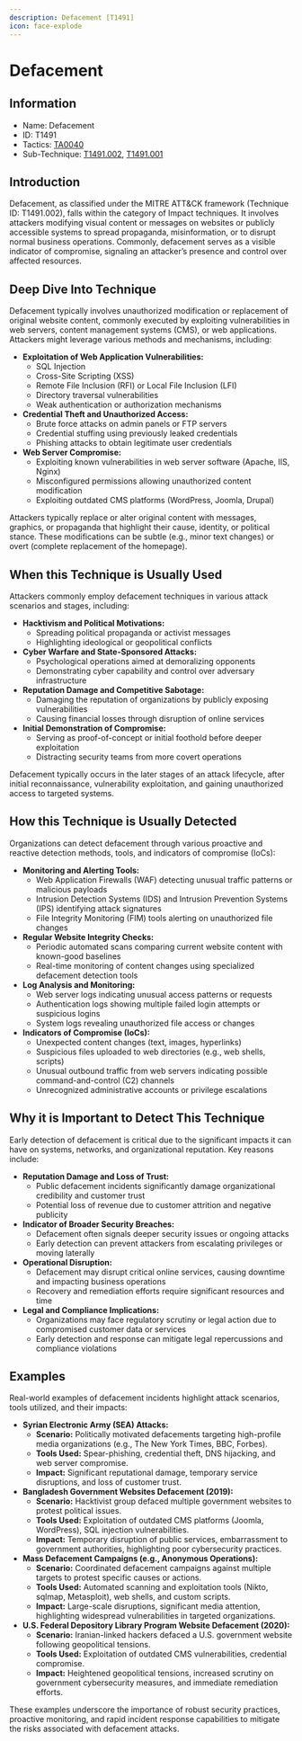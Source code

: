 ```yaml
---
description: Defacement [T1491]
icon: face-explode
---
```


# Defacement

## Information

* Name: Defacement
* ID: T1491
* Tactics: [TA0040](../)
* Sub-Technique: [T1491.002](t1491.002.md), [T1491.001](t1491.001.md)

## Introduction

Defacement, as classified under the MITRE ATT\&CK framework (Technique ID: T1491.002), falls within the category of Impact techniques. It involves attackers modifying visual content or messages on websites or publicly accessible systems to spread propaganda, misinformation, or to disrupt normal business operations. Commonly, defacement serves as a visible indicator of compromise, signaling an attacker’s presence and control over affected resources.

## Deep Dive Into Technique

Defacement typically involves unauthorized modification or replacement of original website content, commonly executed by exploiting vulnerabilities in web servers, content management systems (CMS), or web applications. Attackers might leverage various methods and mechanisms, including:

* **Exploitation of Web Application Vulnerabilities:**
  * SQL Injection
  * Cross-Site Scripting (XSS)
  * Remote File Inclusion (RFI) or Local File Inclusion (LFI)
  * Directory traversal vulnerabilities
  * Weak authentication or authorization mechanisms
* **Credential Theft and Unauthorized Access:**
  * Brute force attacks on admin panels or FTP servers
  * Credential stuffing using previously leaked credentials
  * Phishing attacks to obtain legitimate user credentials
* **Web Server Compromise:**
  * Exploiting known vulnerabilities in web server software (Apache, IIS, Nginx)
  * Misconfigured permissions allowing unauthorized content modification
  * Exploiting outdated CMS platforms (WordPress, Joomla, Drupal)

Attackers typically replace or alter original content with messages, graphics, or propaganda that highlight their cause, identity, or political stance. These modifications can be subtle (e.g., minor text changes) or overt (complete replacement of the homepage).

## When this Technique is Usually Used

Attackers commonly employ defacement techniques in various attack scenarios and stages, including:

* **Hacktivism and Political Motivations:**
  * Spreading political propaganda or activist messages
  * Highlighting ideological or geopolitical conflicts
* **Cyber Warfare and State-Sponsored Attacks:**
  * Psychological operations aimed at demoralizing opponents
  * Demonstrating cyber capability and control over adversary infrastructure
* **Reputation Damage and Competitive Sabotage:**
  * Damaging the reputation of organizations by publicly exposing vulnerabilities
  * Causing financial losses through disruption of online services
* **Initial Demonstration of Compromise:**
  * Serving as proof-of-concept or initial foothold before deeper exploitation
  * Distracting security teams from more covert operations

Defacement typically occurs in the later stages of an attack lifecycle, after initial reconnaissance, vulnerability exploitation, and gaining unauthorized access to targeted systems.

## How this Technique is Usually Detected

Organizations can detect defacement through various proactive and reactive detection methods, tools, and indicators of compromise (IoCs):

* **Monitoring and Alerting Tools:**
  * Web Application Firewalls (WAF) detecting unusual traffic patterns or malicious payloads
  * Intrusion Detection Systems (IDS) and Intrusion Prevention Systems (IPS) identifying attack signatures
  * File Integrity Monitoring (FIM) tools alerting on unauthorized file changes
* **Regular Website Integrity Checks:**
  * Periodic automated scans comparing current website content with known-good baselines
  * Real-time monitoring of content changes using specialized defacement detection tools
* **Log Analysis and Monitoring:**
  * Web server logs indicating unusual access patterns or requests
  * Authentication logs showing multiple failed login attempts or suspicious logins
  * System logs revealing unauthorized file access or changes
* **Indicators of Compromise (IoCs):**
  * Unexpected content changes (text, images, hyperlinks)
  * Suspicious files uploaded to web directories (e.g., web shells, scripts)
  * Unusual outbound traffic from web servers indicating possible command-and-control (C2) channels
  * Unrecognized administrative accounts or privilege escalations

## Why it is Important to Detect This Technique

Early detection of defacement is critical due to the significant impacts it can have on systems, networks, and organizational reputation. Key reasons include:

* **Reputation Damage and Loss of Trust:**
  * Public defacement incidents significantly damage organizational credibility and customer trust
  * Potential loss of revenue due to customer attrition and negative publicity
* **Indicator of Broader Security Breaches:**
  * Defacement often signals deeper security issues or ongoing attacks
  * Early detection can prevent attackers from escalating privileges or moving laterally
* **Operational Disruption:**
  * Defacement may disrupt critical online services, causing downtime and impacting business operations
  * Recovery and remediation efforts require significant resources and time
* **Legal and Compliance Implications:**
  * Organizations may face regulatory scrutiny or legal action due to compromised customer data or services
  * Early detection and response can mitigate legal repercussions and compliance violations

## Examples

Real-world examples of defacement incidents highlight attack scenarios, tools utilized, and their impacts:

* **Syrian Electronic Army (SEA) Attacks:**
  * **Scenario:** Politically motivated defacements targeting high-profile media organizations (e.g., The New York Times, BBC, Forbes).
  * **Tools Used:** Spear-phishing, credential theft, DNS hijacking, and web server compromise.
  * **Impact:** Significant reputational damage, temporary service disruptions, and loss of customer trust.
* **Bangladesh Government Websites Defacement (2019):**
  * **Scenario:** Hacktivist group defaced multiple government websites to protest political issues.
  * **Tools Used:** Exploitation of outdated CMS platforms (Joomla, WordPress), SQL injection vulnerabilities.
  * **Impact:** Temporary disruption of public services, embarrassment to government authorities, highlighting poor cybersecurity practices.
* **Mass Defacement Campaigns (e.g., Anonymous Operations):**
  * **Scenario:** Coordinated defacement campaigns against multiple targets to protest specific causes or actions.
  * **Tools Used:** Automated scanning and exploitation tools (Nikto, sqlmap, Metasploit), web shells, and custom scripts.
  * **Impact:** Large-scale disruptions, significant media attention, highlighting widespread vulnerabilities in targeted organizations.
* **U.S. Federal Depository Library Program Website Defacement (2020):**
  * **Scenario:** Iranian-linked hackers defaced a U.S. government website following geopolitical tensions.
  * **Tools Used:** Exploitation of outdated CMS vulnerabilities, credential compromise.
  * **Impact:** Heightened geopolitical tensions, increased scrutiny on government cybersecurity measures, and immediate remediation efforts.

These examples underscore the importance of robust security practices, proactive monitoring, and rapid incident response capabilities to mitigate the risks associated with defacement attacks.
